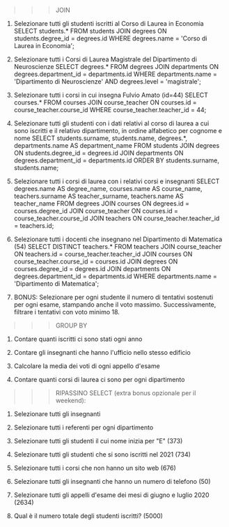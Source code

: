 >>> JOIN
1. Selezionare tutti gli studenti iscritti al Corso di Laurea in Economia
 SELECT students.* FROM students
 JOIN degrees ON students.degree_id = degrees.id
 WHERE degrees.name = 'Corso di Laurea in Economia'; 
 
2. Selezionare tutti i Corsi di Laurea Magistrale del Dipartimento di Neuroscienze
SELECT degrees.*
FROM degrees
JOIN departments ON degrees.department_id = departments.id
WHERE departments.name = 'Dipartimento di Neuroscienze'
AND degrees.level = 'magistrale';

3. Selezionare tutti i corsi in cui insegna Fulvio Amato (id=44)
SELECT courses.* 
FROM courses
JOIN course_teacher ON courses.id = course_teacher.course_id
WHERE course_teacher.teacher_id = 44;

4. Selezionare tutti gli studenti con i dati relativi al corso di laurea a cui sono iscritti e il relativo dipartimento, in ordine alfabetico per cognome e nome
SELECT students.surname, students.name, degrees.*, departments.name AS department_name
FROM students
JOIN degrees ON students.degree_id = degrees.id
JOIN departments ON degrees.department_id = departments.id
ORDER BY students.surname, students.name;

5. Selezionare tutti i corsi di laurea con i relativi corsi e insegnanti
SELECT degrees.name AS degree_name, courses.name AS course_name, teachers.surname AS teacher_surname, teachers.name AS teacher_name
FROM degrees
JOIN courses ON degrees.id = courses.degree_id
JOIN course_teacher ON courses.id = course_teacher.course_id
JOIN teachers ON course_teacher.teacher_id = teachers.id;

6. Selezionare tutti i docenti che insegnano nel Dipartimento di Matematica (54)
SELECT DISTINCT teachers.*
FROM teachers
JOIN course_teacher ON teachers.id = course_teacher.teacher_id
JOIN courses ON course_teacher.course_id = courses.id
JOIN degrees ON courses.degree_id = degrees.id
JOIN departments ON degrees.department_id = departments.id
WHERE departments.name = 'Dipartimento di Matematica';

7. BONUS: Selezionare per ogni studente il numero di tentativi sostenuti per ogni esame, stampando anche il voto massimo. Successivamente, filtrare i tentativi con voto minimo 18.


>>> GROUP BY
1. Contare quanti iscritti ci sono stati ogni anno

2. Contare gli insegnanti che hanno l'ufficio nello stesso edificio

3. Calcolare la media dei voti di ogni appello d'esame

4. Contare quanti corsi di laurea ci sono per ogni dipartimento

>>> RIPASSINO SELECT (extra bonus opzionale per il weekend):

1. Selezionare tutti gli insegnanti

2. Selezionare tutti i referenti per ogni dipartimento

3. Selezionare tutti gli studenti il cui nome inizia per "E" (373)

4. Selezionare tutti gli studenti che si sono iscritti nel 2021 (734)

5. Selezionare tutti i corsi che non hanno un sito web (676)

6. Selezionare tutti gli insegnanti che hanno un numero di telefono (50)

7. Selezionare tutti gli appelli d'esame dei mesi di giugno e luglio 2020 (2634)

8. Qual è il numero totale degli studenti iscritti? (5000)

